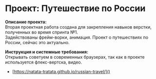 # Проект: Путешествие по России

  
**Описание проекта:**  
Вторая проектная работа создана для закрепления навыков верстки, полученных во время спринта №1.  
Задействованы фрейм-ворки, анимация. Проект о путешествиях по России, сейчас это актуально.
  
    
      
**Инструкция и системные требования:**  
Открывать советуем в современных браузерах, так как в проекте используется флекс-вертска, видео.  

* [https://natata-tratata.github.io/russian-travel/]()

